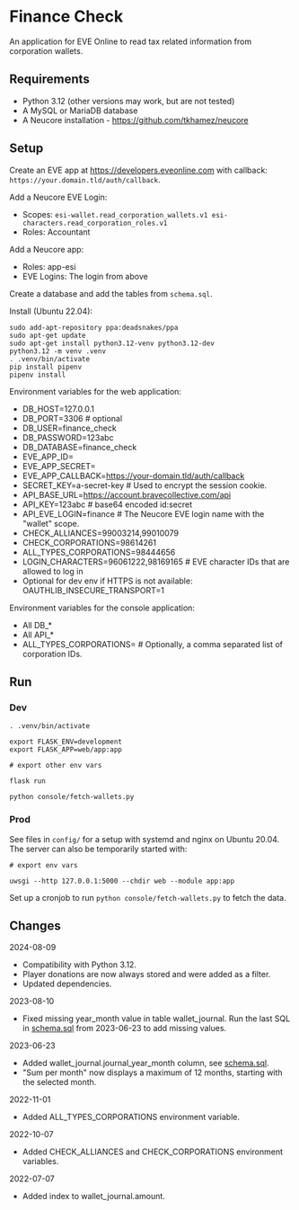 # Finance Check

An application for EVE Online to read tax related information from corporation wallets.

## Requirements

- Python 3.12 (other versions may work, but are not tested)
- A MySQL or MariaDB database
- A Neucore installation - https://github.com/tkhamez/neucore

## Setup

Create an EVE app at https://developers.eveonline.com with callback: 
`https://your.domain.tld/auth/callback`.

Add a Neucore EVE Login:
- Scopes: `esi-wallet.read_corporation_wallets.v1 esi-characters.read_corporation_roles.v1`
- Roles: Accountant

Add a Neucore app:
- Roles: app-esi
- EVE Logins: The login from above

Create a database and add the tables from `schema.sql`.

Install (Ubuntu 22.04):
```
sudo add-apt-repository ppa:deadsnakes/ppa
sudo apt-get update
sudo apt-get install python3.12-venv python3.12-dev
python3.12 -m venv .venv
. .venv/bin/activate
pip install pipenv
pipenv install
```

Environment variables for the web application:
- DB_HOST=127.0.0.1
- DB_PORT=3306 # optional
- DB_USER=finance_check
- DB_PASSWORD=123abc
- DB_DATABASE=finance_check
- EVE_APP_ID=
- EVE_APP_SECRET=
- EVE_APP_CALLBACK=https://your-domain.tld/auth/callback
- SECRET_KEY=a-secret-key # Used to encrypt the session cookie.
- API_BASE_URL=https://account.bravecollective.com/api
- API_KEY=123abc # base64 encoded id:secret
- API_EVE_LOGIN=finance # The Neucore EVE login name with the "wallet" scope.
- CHECK_ALLIANCES=99003214,99010079
- CHECK_CORPORATIONS=98614261
- ALL_TYPES_CORPORATIONS=98444656
- LOGIN_CHARACTERS=96061222,98169165 # EVE character IDs that are allowed to log in
- Optional for dev env if HTTPS is not available: OAUTHLIB_INSECURE_TRANSPORT=1

Environment variables for the console application:
- All DB_*
- All API_*
- ALL_TYPES_CORPORATIONS= # Optionally, a comma separated list of corporation IDs.

## Run

### Dev

```
. .venv/bin/activate

export FLASK_ENV=development
export FLASK_APP=web/app:app

# export other env vars

flask run

python console/fetch-wallets.py
```

### Prod

See files in `config/` for a setup with systemd and nginx on Ubuntu 20.04.  
The server can also be temporarily started with:
```
# export env vars

uwsgi --http 127.0.0.1:5000 --chdir web --module app:app
```

Set up a cronjob to run `python console/fetch-wallets.py` to fetch the data.

## Changes

2024-08-09
- Compatibility with Python 3.12.
- Player donations are now always stored and were added as a filter.
- Updated dependencies.

2023-08-10
- Fixed missing year_month value in table wallet_journal. Run the last SQL in [schema.sql](schema.sql) from
  2023-06-23 to add missing values.

2023-06-23
- Added wallet_journal.journal_year_month column, see [schema.sql](schema.sql).
- "Sum per month" now displays a maximum of 12 months, starting with the selected month.

2022-11-01
- Added ALL_TYPES_CORPORATIONS environment variable.

2022-10-07
- Added CHECK_ALLIANCES and CHECK_CORPORATIONS environment variables.

2022-07-07
- Added index to wallet_journal.amount.
